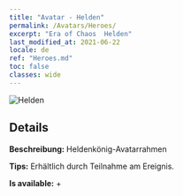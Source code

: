 ```yaml
---
title: "Avatar - Helden"
permalink: /Avatars/Heroes/
excerpt: "Era of Chaos  Helden"
last_modified_at: 2021-06-22
locale: de
ref: "Heroes.md"
toc: false
classes: wide
---
```

 ![Helden](/images/a/avatarFrame_49.png)

## Details

 **Beschreibung:** Heldenkönig-Avatarrahmen 

 **Tips:** Erhältlich durch Teilnahme am Ereignis. 

 **Is available:**  + 

